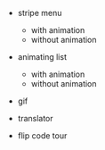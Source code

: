 - stripe menu

  - with animation
  - without animation

- animating list

  - with animation
  - without animation

- gif

- translator

- flip code tour
